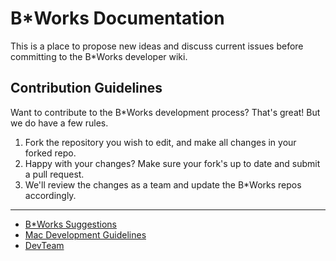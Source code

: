 # B*Works Documentation

This is a place to propose new ideas and discuss current issues before committing to the B*Works developer wiki.

## Contribution Guidelines

Want to contribute to the B*Works development process? That's great! But we do have a few rules.

1. Fork the repository you wish to edit, and make all changes in your forked repo.
2. Happy with your changes? Make sure your fork's up to date and submit a pull request.
3. We'll review the changes as a team and update the B*Works repos accordingly.
---

* [B*Works Suggestions](b-works.md)
* [Mac Development Guidelines](mac-development-guidelines.md)
* [DevTeam](devteam.md)